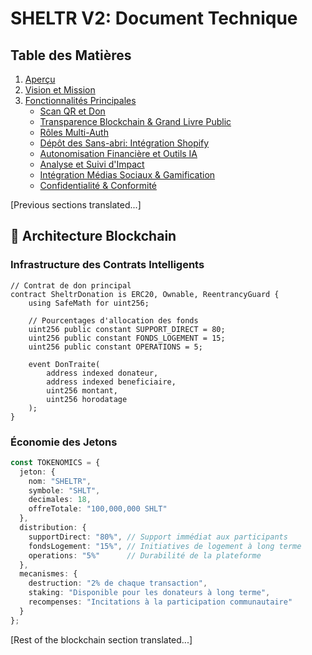 # SHELTR V2: Document Technique

## Table des Matières

1. [Aperçu](#aperçu)
2. [Vision et Mission](#vision-et-mission)
3. [Fonctionnalités Principales](#fonctionnalités-principales)
   - [Scan QR et Don](#1-scan-qr-et-don)
   - [Transparence Blockchain & Grand Livre Public](#2-transparence-blockchain--grand-livre-public)
   - [Rôles Multi-Auth](#3-rôles-multi-auth)
   - [Dépôt des Sans-abri: Intégration Shopify](#4-dépôt-des-sans-abri-intégration-shopify)
   - [Autonomisation Financière et Outils IA](#5-autonomisation-financière-et-outils-ia)
   - [Analyse et Suivi d'Impact](#6-analyse-et-suivi-dimpact)
   - [Intégration Médias Sociaux & Gamification](#7-intégration-médias-sociaux--gamification)
   - [Confidentialité & Conformité](#8-confidentialité--conformité)

[Previous sections translated...]

## 🔗 Architecture Blockchain

### Infrastructure des Contrats Intelligents

```solidity
// Contrat de don principal
contract SheltrDonation is ERC20, Ownable, ReentrancyGuard {
    using SafeMath for uint256;
    
    // Pourcentages d'allocation des fonds
    uint256 public constant SUPPORT_DIRECT = 80;
    uint256 public constant FONDS_LOGEMENT = 15;
    uint256 public constant OPERATIONS = 5;
    
    event DonTraite(
        address indexed donateur,
        address indexed beneficiaire,
        uint256 montant,
        uint256 horodatage
    );
}
```

### Économie des Jetons

```typescript
const TOKENOMICS = {
  jeton: {
    nom: "SHELTR",
    symbole: "SHLT",
    decimales: 18,
    offreTotale: "100,000,000 SHLT"
  },
  distribution: {
    supportDirect: "80%", // Support immédiat aux participants
    fondsLogement: "15%", // Initiatives de logement à long terme
    operations: "5%"      // Durabilité de la plateforme
  },
  mecanismes: {
    destruction: "2% de chaque transaction",
    staking: "Disponible pour les donateurs à long terme",
    recompenses: "Incitations à la participation communautaire"
  }
};
```

[Rest of the blockchain section translated...] 